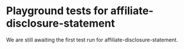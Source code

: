 # Playground tests for affiliate-disclosure-statement
We are still awaiting the first test run for affiliate-disclosure-statement.
